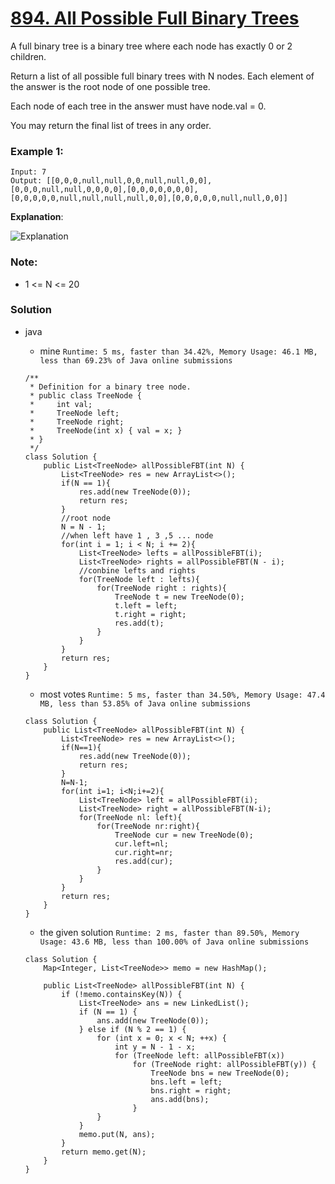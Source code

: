 # [894. All Possible Full Binary Trees](https://leetcode.com/problems/all-possible-full-binary-trees/)

A full binary tree is a binary tree where each node has exactly 0 or 2 children.

Return a list of all possible full binary trees with N nodes.  Each element of the answer is the root node of one possible tree.

Each node of each tree in the answer must have node.val = 0.

You may return the final list of trees in any order.

 

### Example 1:
```
Input: 7
Output: [[0,0,0,null,null,0,0,null,null,0,0],[0,0,0,null,null,0,0,0,0],[0,0,0,0,0,0,0],
[0,0,0,0,0,null,null,null,null,0,0],[0,0,0,0,0,null,null,0,0]]
```
**Explanation**:

![Explanation](https://s3-lc-upload.s3.amazonaws.com/uploads/2018/08/22/fivetrees.png)
 
### Note:
* 1 <= N <= 20


### Solution
* java
  * mine `Runtime: 5 ms, faster than 34.42%, Memory Usage: 46.1 MB, less than 69.23% of Java online submissions`
  ```
  /**
   * Definition for a binary tree node.
   * public class TreeNode {
   *     int val;
   *     TreeNode left;
   *     TreeNode right;
   *     TreeNode(int x) { val = x; }
   * }
   */
  class Solution {
      public List<TreeNode> allPossibleFBT(int N) {
          List<TreeNode> res = new ArrayList<>();
          if(N == 1){
              res.add(new TreeNode(0));
              return res;
          }
          //root node
          N = N - 1;
          //when left have 1 , 3 ,5 ... node
          for(int i = 1; i < N; i += 2){
              List<TreeNode> lefts = allPossibleFBT(i);
              List<TreeNode> rights = allPossibleFBT(N - i);
              //conbine lefts and rights
              for(TreeNode left : lefts){
                  for(TreeNode right : rights){
                      TreeNode t = new TreeNode(0);
                      t.left = left;
                      t.right = right;
                      res.add(t);
                  }
              }
          }
          return res;
      }
  }
  ```
  
  * most votes `Runtime: 5 ms, faster than 34.50%, Memory Usage: 47.4 MB, less than 53.85% of Java online submissions`
  ```
  class Solution {
      public List<TreeNode> allPossibleFBT(int N) {
          List<TreeNode> res = new ArrayList<>();
          if(N==1){
              res.add(new TreeNode(0));
              return res;
          }
          N=N-1;
          for(int i=1; i<N;i+=2){
              List<TreeNode> left = allPossibleFBT(i);
              List<TreeNode> right = allPossibleFBT(N-i);
              for(TreeNode nl: left){
                  for(TreeNode nr:right){
                      TreeNode cur = new TreeNode(0);
                      cur.left=nl;
                      cur.right=nr;
                      res.add(cur);
                  }
              }
          }
          return res;
      }
  }
  ``` 
  
  * the given solution `Runtime: 2 ms, faster than 89.50%, Memory Usage: 43.6 MB, less than 100.00% of Java online submissions`
  ```
  class Solution {
      Map<Integer, List<TreeNode>> memo = new HashMap();

      public List<TreeNode> allPossibleFBT(int N) {
          if (!memo.containsKey(N)) {
              List<TreeNode> ans = new LinkedList();
              if (N == 1) {
                  ans.add(new TreeNode(0));
              } else if (N % 2 == 1) {
                  for (int x = 0; x < N; ++x) {
                      int y = N - 1 - x;
                      for (TreeNode left: allPossibleFBT(x))
                          for (TreeNode right: allPossibleFBT(y)) {
                              TreeNode bns = new TreeNode(0);
                              bns.left = left;
                              bns.right = right;
                              ans.add(bns);
                          }
                  }
              }
              memo.put(N, ans);
          }
          return memo.get(N);
      }
  }
  ```
  
